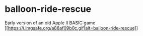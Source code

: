 # balloon-ride-rescue
Early version of an old Apple II BASIC game
[[https://i.imgsafe.org/a88af09b0c.gif|alt=balloon-ride-rescue]]

